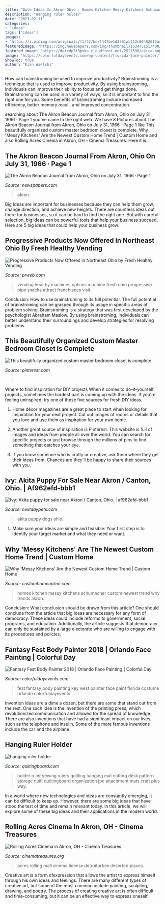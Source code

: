 ```yaml
---
title: "Date Ideas In Akron Ohio : Homes Kitchen Messy Kitchens Schumacher Custom Newest Trend Why Trends Akron"
description: "Hanging ruler holder"
date: "2023-02-11"
categories:
- "ideas"
tags: ["ideas"]
images:
- "https://i.pinimg.com/originals/f1/47/be/f147be1d3301ab212c80482615ac224f.jpg"
featuredImage: "https://img.newspapers.com/img/thumbnail/153475151/400/400/0_0_4871_7760.jpg"
featured_image: "https://dgicdplf3pvka.cloudfront.net/2521596/akita-puppy-picture-c71d810a-9eb4-42f1-919c-188e366eea27.jpg"
image: "https://colorfuldayevents.com/wp-content/florida-face-painter/fantasy-fest/cache/fantasy-fest-costume-ideas-2016-chela-waterfield.jpg-nggid03404-ngg0dyn-210x350x100-00f0w010c011r110f110r010t010.jpg"
ShowToc: true
author: "Kian Waelchi"
---
```



How can brainstroming be used to improve productivity?
Brainstroming is a technique that is used to improve productivity. By using brainstroming, individuals can improve their ability to focus and get things done. Brainstroming can be used in a variety of ways, so it is important to find the right one for you. Some benefits of brainstroming include increased efficiency, better memory recall, and improved concentration.

	

		
searching about The Akron Beacon Journal from Akron, Ohio on July 31, 1966 · Page 1 you've came to the right web. We have 8 Pictures about The Akron Beacon Journal from Akron, Ohio on July 31, 1966 · Page 1 like This beautifully organized custom master bedroom closet is complete, Why &#039;Messy Kitchens&#039; Are the Newest Custom Home Trend | Custom Home and also Rolling Acres Cinema in Akron, OH - Cinema Treasures. Here it is:
		
    
## The Akron Beacon Journal From Akron, Ohio On July 31, 1966 · Page 1

<img loading=lazy src="https://img.newspapers.com/img/thumbnail/153475151/400/400/0_0_4871_7760.jpg" onerror="this.onerror=null;this.src='https://tse2.mm.bing.net/th?id=OIP.ODoPFR_TF2kxEKmXQyd8-gAAAA&amp;pid=15.1';" alt="The Akron Beacon Journal from Akron, Ohio on July 31, 1966 · Page 1">

_Source: newspapers.com_

>akron. 

	

Big Ideas are important for businesses because they can help them grow, change direction, and achieve new heights. There are countless ideas out there for businesses, so it can be hard to find the right one. But with careful selection, big ideas can be powerful tools that help your business succeed. Here are 5 big ideas that could help your business grow: 

    
## Progressive Products Now Offered In Northeast Ohio By Fresh Healthy Vending

<img loading=lazy src="http://ww1.prweb.com/prfiles/2013/07/16/10935982/PRODUCTSLOGO.jpg" onerror="this.onerror=null;this.src='https://tse2.mm.bing.net/th?id=OIP.ANAk8dxGv3sa-mpjBt37AwAAAA&amp;pid=15.1';" alt="Progressive Products Now Offered in Northeast Ohio by Fresh Healthy Vending">

_Source: prweb.com_

>vending healthy machines options machine fresh ohio progressive pipe snacks attract franchisees visit. 

	

Conclusion: How to use brainstroming to its full potential.
The full potential of brainstroming can be grasped through its usage in specific areas of problem solving. Brainstroming is a strategy that was first developed by the psychologist Abraham Maslow. By using brainstroming, individuals can better understand their surroundings and develop strategies for resolving problems.

    
## This Beautifully Organized Custom Master Bedroom Closet Is Complete

<img loading=lazy src="https://i.pinimg.com/originals/f1/47/be/f147be1d3301ab212c80482615ac224f.jpg" onerror="this.onerror=null;this.src='https://tse1.mm.bing.net/th?id=OIP.t9n-B4_zvcbVi-ClereXeQAAAA&amp;pid=15.1';" alt="This beautifully organized custom master bedroom closet is complete">

_Source: pinterest.com_

>. 

	

Where to find inspiration for DIY projects
When it comes to do-it-yourself projects, sometimes the hardest part is coming up with the ideas. If you're feeling uninspired, try one of these five sources for fresh DIY ideas.
1. Home décor magazines are a great place to start when looking for inspiration for your next project. Cut out images of rooms or details that you love and use them as inspiration for your own home.

2. Another great source of inspiration is Pinterest. This website is full of images and ideas from people all over the world. You can search for specific projects or just browse through the millions of pins to find something that catches your eye.

3. If you know someone who is crafty or creative, ask them where they get their ideas from. Chances are they'll be happy to share their sources with you.


    
## Ivy: Akita Puppy For Sale Near Akron / Canton, Ohio. | Af962efd-bbb1

<img loading=lazy src="https://dgicdplf3pvka.cloudfront.net/2521596/akita-puppy-picture-c71d810a-9eb4-42f1-919c-188e366eea27.jpg" onerror="this.onerror=null;this.src='https://tse4.mm.bing.net/th?id=OIP.s13IEdHy5XGC_kXqQNTv8AHaE8&amp;pid=15.1';" alt="Ivy: Akita puppy for sale near Akron / Canton, Ohio. | af962efd-bbb1">

_Source: nextdaypets.com_

>akita puppy dogs ohio. 

	

1. Make sure your ideas are simple and feasible: Your first step is to identify your target market and what they need or want.

    
## Why &#039;Messy Kitchens&#039; Are The Newest Custom Home Trend | Custom Home

<img loading=lazy src="https://cdnassets.hw.net/14/48/6798d3a74cb7b6043bb8d5be9d36/akron-westpoint-messykitchen-2-1200x628.jpg" onerror="this.onerror=null;this.src='https://tse1.mm.bing.net/th?id=OIP.S4K4MDUzKA1vAh8jx8yWlwHaD4&amp;pid=15.1';" alt="Why &#039;Messy Kitchens&#039; Are the Newest Custom Home Trend | Custom Home">

_Source: customhomeonline.com_

>homes kitchen messy kitchens schumacher custom newest trend why trends akron. 

	

Conclusion: What conclusion should be drawn from this article?
One should conclude from the article that big ideas are necessary for any form of democracy. These ideas could include reforms to government, social programs, and education. Additionally, the article suggests that democracy can only be sustained by a large electorate who are willing to engage with its procedures and policies.

    
## Fantasy Fest Body Painter 2018 | Orlando Face Painting | Colorful Day

<img loading=lazy src="https://colorfuldayevents.com/wp-content/florida-face-painter/fantasy-fest/cache/fantasy-fest-costume-ideas-2016-chela-waterfield.jpg-nggid03404-ngg0dyn-210x350x100-00f0w010c011r110f110r010t010.jpg" onerror="this.onerror=null;this.src='https://tse1.mm.bing.net/th?id=OIP.tGwt-v4nnvZHpnqHq_IgAgAAAA&amp;pid=15.1';" alt="Fantasy Fest Body Painter 2018 | Orlando Face Painting | Colorful Day">

_Source: colorfuldayevents.com_

>fest fantasy body painting key west painter face paint florida costume orlando colorfuldayevents. 

	

Invention ideas are a dime a dozen, but there are some that stand out from the rest. One such idea is the invention of the printing press, which revolutionized communication and allowed for the spread of knowledge. There are also inventions that have had a significant impact on our lives, such as the telephone and insulin. Some of the more famous inventions include the car and the airplane.

    
## Hanging Ruler Holder

<img loading=lazy src="https://www.quiltingboard.com/attachments/tutorials-f10/206167d1307059200-attachment-206161.jpe" onerror="this.onerror=null;this.src='https://tse3.mm.bing.net/th?id=OIP.JLHfCXmY7glmwea4bN8MxAHaJ4&amp;pid=15.1';" alt="hanging ruler holder">

_Source: quiltingboard.com_

>holder ruler sewing rulers quilting hanging mat cutting desk pattern storage quilt quiltingboard organization jpe attachment mats craft plus way. 

	

In a world where new technologies and ideas are constantly emerging, it can be difficult to keep up. However, there are some big ideas that have stood the test of time and remain relevant today. In this article, we will explore some of these big ideas and their applications in the modern world.

    
## Rolling Acres Cinema In Akron, OH - Cinema Treasures

<img loading=lazy src="http://photos.cinematreasures.org/production/photos/185586/1475964173/large.jpg?1475964173" onerror="this.onerror=null;this.src='https://tse4.mm.bing.net/th?id=OIP.8mmaqxA8_B4p5Pq4ArlEJwHaE7&amp;pid=15.1';" alt="Rolling Acres Cinema in Akron, OH - Cinema Treasures">

_Source: cinematreasures.org_

>acres rolling mall cinema license detroiturbex deserted places. 

	

Creative art is a form ofexpression that allows the artist to express himself through his own ideas and feelings. There are many different types of creative art, but some of the most common include painting, sculpting, drawing, and poetry. The process of creating creative art is often difficult and time-consuming, but it can be an effective way to express oneself.

